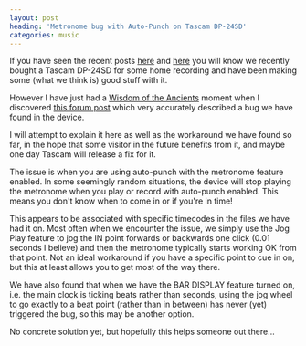 ```yaml
---
layout: post
heading: 'Metronome bug with Auto-Punch on Tascam DP-24SD'
categories: music
---
```


If you have seen the recent posts [here](/on-engineering/music/advent-of-carols/) and [here](/on-engineering/music/coventry-carol/) you will know we recently bought a Tascam DP-24SD for some home recording and have been making some (what we think is) good stuff with it.

However I have just had a [Wisdom of the Ancients](https://xkcd.com/979/) moment when I discovered [this forum post](https://homerecording.com/bbs/threads/tascam-dp-24sd-metronome-bug.402325/) which very accurately described a bug we have found in the device.

I will attempt to explain it here as well as the workaround we have found so far, in the hope that some visitor in the future benefits from it, and maybe one day Tascam will release a fix for it.

The issue is when you are using auto-punch with the metronome feature enabled. In some seemingly random situations, the device will stop playing the metronome when you play or record with auto-punch enabled. This means you don't know when to come in or if you're in time!

This appears to be associated with specific timecodes in the files we have had it on. Most often when we encounter the issue, we simply use the Jog Play feature to jog the IN point forwards or backwards one click (0.01 seconds I believe) and then the metronome typically starts working OK from that point. Not an ideal workaround if you have a specific point to cue in on, but this at least allows you to get most of the way there.

We have also found that when we have the BAR DISPLAY feature turned on, i.e. the main clock is ticking beats rather than seconds, using the jog wheel to go exactly to a beat point (rather than in between) has never (yet) triggered the bug, so this may be another option.

No concrete solution yet, but hopefully this helps someone out there...
